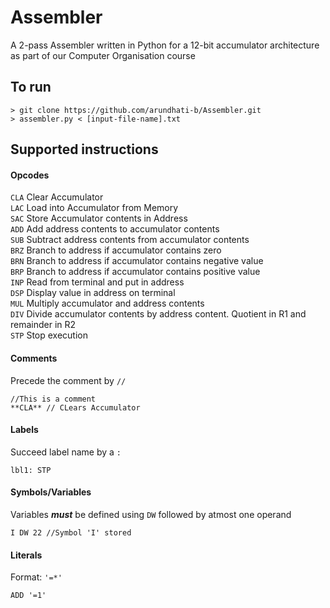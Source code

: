 # Assembler
A 2-pass Assembler written in Python for a 12-bit accumulator architecture as part of our Computer Organisation course

## To run
```
> git clone https://github.com/arundhati-b/Assembler.git
> assembler.py < [input-file-name].txt
```

## Supported instructions

#### Opcodes
`CLA` Clear Accumulator  
`LAC` Load into Accumulator from Memory  
`SAC` Store Accumulator contents in Address  
`ADD` Add address contents to accumulator contents  
`SUB` Subtract address contents from accumulator contents  
`BRZ` Branch to address if accumulator contains zero  
`BRN` Branch to address if accumulator contains negative value  
`BRP` Branch to address if accumulator contains positive value  
`INP` Read from terminal and put in address  
`DSP` Display value in address on terminal  
`MUL` Multiply accumulator and address contents  
`DIV` Divide accumulator contents by address content. Quotient in R1 and remainder in R2  
`STP` Stop execution  

#### Comments
Precede the comment by `//`
```
//This is a comment
**CLA** // CLears Accumulator
```

#### Labels
Succeed label name by a `:`
```
lbl1: STP
```

#### Symbols/Variables
Variables ***must*** be defined using `DW` followed by atmost one operand
```
I DW 22 //Symbol 'I' stored
```

#### Literals
Format: `'=*'`
```
ADD '=1'
```

